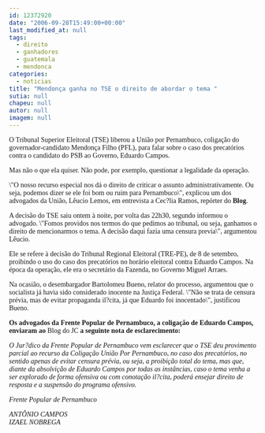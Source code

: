 ```yaml
---
id: 12372920
date: "2006-09-28T15:49:00+00:00"
last_modified_at: null
tags:
  - direito
  - ganhadores
  - guatemala
  - mendonca
categories:
  - noticias
title: "Mendonça ganha no TSE o direito de abordar o tema "
sutia: null
chapeu: null
autor: null
imagem: null
---
```

<p><P><FONT face=Verdana>O Tribunal Superior Eleitoral (TSE) liberou a União por Pernambuco, coligação do governador-candidato Mendonça Filho (PFL), para falar sobre o caso dos precatórios contra o candidato do PSB ao Governo, Eduardo Campos.</FONT></P></p>
<p><P><FONT face=Verdana>Mas não o que ela quiser. </FONT><FONT face=Verdana>Não pode, por exemplo, questionar a legalidade da operação. </FONT></P></p>
<p><P><FONT face=Verdana>\"O nosso recurso especial nos dá o direito de criticar o assunto administrativamente. Ou seja, podemos dizer se ele foi bom ou ruim para Pernambuco\", explicou um dos advogados da União, Lêucio Lemos, em entrevista a Cec?lia Ramos, repórter do <B>Blog</B>. </FONT></P></p>
<p><P><FONT face=Verdana></FONT></P></p>
<p><P><FONT face=Verdana>A decisão do TSE saiu ontem à noite, por volta das 22h30, segundo informou o advogado. \"Fomos providos nos termos do que pedimos ao tribunal, ou seja, ganhamos o direito de mencionarmos o tema. A decisão daqui fazia uma censura previa\", argumentou Lêucio. </FONT></P></p>
<p><P><FONT face=Verdana>Ele se refere à decisão do T</FONT><FONT face=Verdana>ribunal Regional Eleitoral (TRE-PE), de 8 de setembro, proibindo o uso do caso dos precatórios no horário eleitoral contra Eduardo Campos.&nbsp;Na época da operação, ele era o secretário da Fazenda, no Governo Miguel Arraes. </FONT></P></p>
<p><P><FONT face=Verdana>Na ocasião, o desembargador Bartolomeu Bueno, relator do processo, argumentou que o socialista já havia sido considerado inocente na Justiça Federal. \"Não se trata de censura prévia, mas de evitar propaganda il?cita, já que Eduardo foi inocentado\", justificou Bueno.</FONT></P></p>
<p><P><FONT face=Verdana><STRONG>Os advogados da Frente Popular de Pernambuco, a coligação de Eduardo Campos, enviaram ao</STRONG> Blog do JC<STRONG> a seguinte nota de esclarecimento:</STRONG></FONT></P><I></p>
<p><P><FONT face=Verdana>O Jur?dico da Frente Popular de Pernambuco vem esclarecer que o TSE deu provimento parcial ao recurso da Coligação União Por Pernambuco, no caso dos precatórios, no sentido apenas de evitar censura prévia, ou seja, a proibição total do tema, mas que, diante da absolvição de Eduardo Campos por todas as instâncias, caso o tema venha a ser explorado de forma ofensiva ou com conotação il?cita, poderá ensejar direito de resposta e a suspensão do programa ofensivo.</FONT></P></p>
<p><P><FONT face=Verdana>Frente Popular de Pernambuco</FONT></P></p>
<p><P><FONT face=Verdana>ANTÔNIO CAMPOS<BR></FONT><FONT face=Verdana>IZAEL NOBREGA</FONT></P></I> </p>
